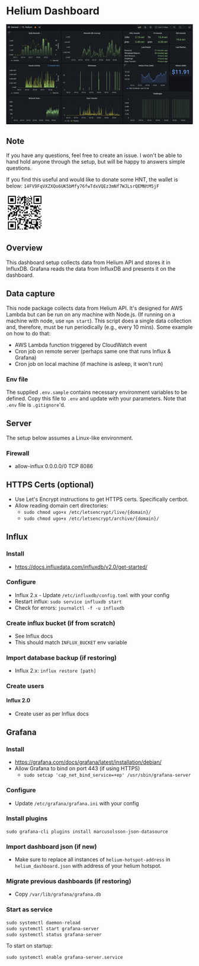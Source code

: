 # Helium Dashboard

![Dashboard](/images/dashboard.png)

## Note
If you have any questions, feel free to create an issue. I won't be able to hand hold anyone through the setup, but will be happy to answers simple questions. 

If you find this useful and would like to donate some HNT, the wallet is below:
`14FV9FqVXZXQo6UK5bMfy76fwTdxVQEz3mNf7WJLsrQEMNtM5jF`

![QR](/images/helium_wallet_qr.png)

## Overview
This dashboard setup collects data from Helium API and stores it in InfluxDB. Grafana reads the data from InfluxDB and presents it on the dashboard.

## Data capture
This node package collects data from Helium API. It's designed for AWS Lambda but can be run on any machine with Node.js. (If running on a machine with node, use `npm start`). This script does a single data collection and, therefore, must be run periodically (e.g., every 10 mins). Some example on how to do that:
* AWS Lambda function triggered by CloudWatch event
* Cron job on remote server (perhaps same one that runs Influx & Grafana)
* Cron job on local machine (if machine is asleep, it won't run)

### Env file
The supplied `.env.sample` contains necessary environment variables to be defined. Copy this file to `.env` and update with your parameters. Note that `.env` file is `.gitignore`'d.

## Server
The setup below assumes a Linux-like environment.

### Firewall
* allow-influx 0.0.0.0/0 TCP 8086

## HTTPS Certs (optional)
* Use Let's Encrypt instructions to get HTTPS certs. Specifically certbot.
* Allow reading domain cert directories: 
    * `sudo chmod ugo+x /etc/letsencrypt/live/{domain}/`
    * `sudo chmod ugo+x /etc/letsencrypt/archive/{domain}/`

## Influx

### Install
* https://docs.influxdata.com/influxdb/v2.0/get-started/

### Configure
* Influx 2.x - Update `/etc/influxdb/config.toml` with your config
* Restart influx: `sudo service influxdb start`
* Check for errors: `journalctl -f -u influxdb`

### Create influx bucket (if from scratch)
* See Influx docs
* This should match `INFLUX_BUCKET` env variable

### Import database backup (if restoring)
* Influx 2.x: `influx restore [path]`

### Create users
#### Influx 2.0
* Create user as per Influx docs

## Grafana

### Install
* https://grafana.com/docs/grafana/latest/installation/debian/
* Allow Grafana to bind on port 443 (if using HTTPS)
    * `sudo setcap 'cap_net_bind_service=+ep' /usr/sbin/grafana-server`


### Configure
* Update `/etc/grafana/grafana.ini` with your config

### Install plugins
```
sudo grafana-cli plugins install marcusolsson-json-datasource
```

### Import dashboard json (if new)
* Make sure to replace all instances of `helium-hotspot-address` in `helium_dashboard.json` with address of your helium hotspot.

### Migrate previous dashboards (if restoring)
* Copy `/var/lib/grafana/grafana.db`

### Start as service
```
sudo systemctl daemon-reload
sudo systemctl start grafana-server
sudo systemctl status grafana-server
```

To start on startup: 

```
sudo systemctl enable grafana-server.service
```
